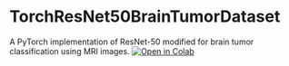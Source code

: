 # TorchResNet50BrainTumorDataset
A PyTorch implementation of ResNet-50 modified for brain tumor classification using MRI images.
[![Open in Colab](https://colab.research.google.com/assets/colab-badge.svg)](https://colab.research.google.com/github/powervnc/TorchResNet50BrainTumorDataset/blob/main/resnet50_with_brain_cancer_dataset.ipynb)
